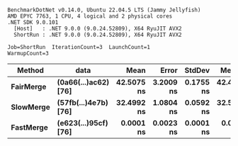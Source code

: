 ```

BenchmarkDotNet v0.14.0, Ubuntu 22.04.5 LTS (Jammy Jellyfish)
AMD EPYC 7763, 1 CPU, 4 logical and 2 physical cores
.NET SDK 9.0.101
  [Host]   : .NET 9.0.0 (9.0.24.52809), X64 RyuJIT AVX2
  ShortRun : .NET 9.0.0 (9.0.24.52809), X64 RyuJIT AVX2

Job=ShortRun  IterationCount=3  LaunchCount=1  
WarmupCount=3  

```
| Method    | data                 | Mean       | Error     | StdDev    | Median     | Min        | Max        | Gen0   | Allocated |
|---------- |--------------------- |-----------:|----------:|----------:|-----------:|-----------:|-----------:|-------:|----------:|
| **FairMerge** | **(0a66(...)ac62) [76]** | **42.5075 ns** | **3.2009 ns** | **0.1755 ns** | **42.4879 ns** | **42.3427 ns** | **42.6920 ns** | **0.0017** |     **144 B** |
| **SlowMerge** | **(57fb(...)4e7b) [76]** | **32.4992 ns** | **1.0804 ns** | **0.0592 ns** | **32.5131 ns** | **32.4342 ns** | **32.5502 ns** | **0.0010** |      **80 B** |
| **FastMerge** | **(e623(...)95cf) [76]** |  **0.0001 ns** | **0.0023 ns** | **0.0001 ns** |  **0.0000 ns** |  **0.0000 ns** |  **0.0002 ns** |      **-** |         **-** |
